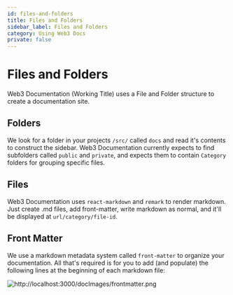 ```yaml
---
id: files-and-folders
title: Files and Folders
sidebar_label: Files and Folders
category: Using Web3 Docs
private: false
---
```


# Files and Folders

Web3 Documentation (Working Title) uses a File and Folder structure to create a documentation site.

## Folders

We look for a folder in your projects `/src/` called `docs` and read it's contents to construct the sidebar.
Web3 Documentation currently expects to find subfolders called `public` and `private`, and expects them to contain `Category` folders for grouping specific files.

## Files

Web3 Documentation uses `react-markdown` and `remark` to render markdown. Just create .md files, add front-matter, write markdown as normal, and it'll be displayed at `url/category/file-id`.

## Front Matter

We use a markdown metadata system called `front-matter` to organize your documentation.
All that's required is for you to add (and populate) the following lines at the beginning of each markdown file:

![http://localhost:3000/docImages/frontmatter.png](http://localhost:3000/docImages/frontmatter.png)
